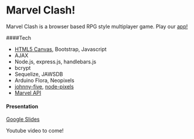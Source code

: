 # Marvel Clash!

Marvel Clash is a browser based RPG style multiplayer game. Play our [app!](https://mighty-caverns-99251.herokuapp.com/game)

####Tech
* [HTML5 Canvas](http://www.w3schools.com/html/html5_canvas.asp), Bootstrap, Javascript
* AJAX
* Node.js, express.js, handlebars.js
* bcrypt
* Sequelize, JAWSDB
* Arduino Flora, Neopixels
* [johnny-five](http://johnny-five.io/), [node-pixels](https://github.com/ajfisher/node-pixel)
* [Marvel API](http://developer.marvel.com/)

#### Presentation
[Google Slides](https://docs.google.com/presentation/d/1uzZluNQucP122YS9-RfwMLLxWnUB8q0fvddzm63OwfI/edit?usp=sharing)

Youtube video to come!

